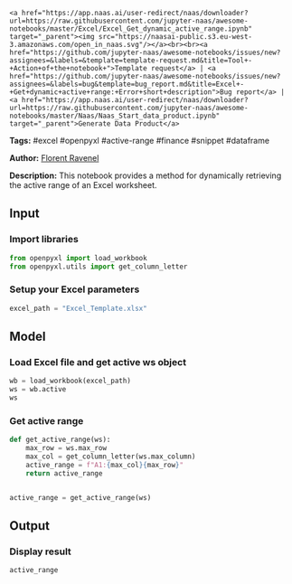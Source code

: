     <a href="https://app.naas.ai/user-redirect/naas/downloader?url=https://raw.githubusercontent.com/jupyter-naas/awesome-notebooks/master/Excel/Excel_Get_dynamic_active_range.ipynb" target="_parent"><img src="https://naasai-public.s3.eu-west-3.amazonaws.com/open_in_naas.svg"/></a><br><br><a href="https://github.com/jupyter-naas/awesome-notebooks/issues/new?assignees=&labels=&template=template-request.md&title=Tool+-+Action+of+the+notebook+">Template request</a> | <a href="https://github.com/jupyter-naas/awesome-notebooks/issues/new?assignees=&labels=bug&template=bug_report.md&title=Excel+-+Get+dynamic+active+range:+Error+short+description">Bug report</a> | <a href="https://app.naas.ai/user-redirect/naas/downloader?url=https://raw.githubusercontent.com/jupyter-naas/awesome-notebooks/master/Naas/Naas_Start_data_product.ipynb" target="_parent">Generate Data Product</a>

**Tags:** #excel #openpyxl #active-range #finance #snippet #dataframe

**Author:** [Florent Ravenel](https://www.linkedin.com/in/ACoAABCNSioBW3YZHc2lBHVG0E_TXYWitQkmwog/)

**Description:** This notebook provides a method for dynamically retrieving the active range of an Excel worksheet.

## Input

### Import libraries


```python
from openpyxl import load_workbook
from openpyxl.utils import get_column_letter
```

### Setup your Excel parameters


```python
excel_path = "Excel_Template.xlsx"
```

## Model

### Load Excel file and get active ws object


```python
wb = load_workbook(excel_path)
ws = wb.active
ws
```

### Get active range


```python
def get_active_range(ws):
    max_row = ws.max_row
    max_col = get_column_letter(ws.max_column)
    active_range = f"A1:{max_col}{max_row}"
    return active_range


active_range = get_active_range(ws)
```

## Output

### Display result


```python
active_range
```


```python

```
